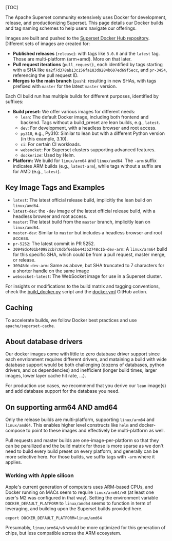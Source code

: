 [TOC]

The Apache Superset community extensively uses Docker for development, release,
and productionizing Superset. This page details our Docker builds and tag naming
schemes to help users navigate our offerings.

Images are built and pushed to the [Superset Docker Hub repository](
https://hub.docker.com/r/apache/superset). Different sets of images are created for:

- **Published releases** (`release`): with tags like `3.0.0` and the `latest` tag.
  Those are multi-platform (arm+amd). More on that later.
- **Pull request iterations** (`pull_request`):, each identified by tags starting with a SHA like
  `8a2f7d378ab13c156fa183d9284b607ed69f5ecc`, and `pr-3454`, referencing the pull
  request ID.
- **Merges to the main branch** (`push`): resulting in new SHAs, with tags
  prefixed with `master` for the latest `master` version.

Each CI build run has multiple builds for different purposes, identified by suffixes:
- **Build preset:** We offer various images for different needs:
    - `lean`: The default Docker image, including both frontend and backend. Tags
      without a build_preset are lean builds, e.g., `latest`.
    - `dev`: For development, with a headless browser and root access.
    - `py310`, e.g., Py310: Similar to lean but with a different Python version (in this example, 3.10).
    - `ci`: For certain CI workloads.
    - `websocket`: For Superset clusters supporting advanced features.
    - `dockerize`: Used by Helm.
- **Platform:** We build for `linux/arm64` and `linux/amd64`. The `-arm` suffix
  indicates ARM builds (e.g., `latest-arm`), while tags without a suffix are for
  AMD (e.g., `latest`).

## Key Image Tags and Examples

- `latest`: The latest official release build, implicitly the lean build on
  `linux/amd64`.
- `latest-dev`: the `-dev` image of the latest official release build, with a
  headless browser and root access.
- `master`: The latest build from the `master` branch, implicitly lean on
  `linux/amd64`.
- `master-dev`: Similar to `master` but includes a headless browser and root access.
- `pr-5252`: The latest commit in PR 5252.
- `30948dc401b40982cb7c0dbf6ebbe443b2748c1b-dev-arm`: A `linux/arm64` build for
  this specific SHA, which could be from a pull request, master merge, or release.
- `30948dc-dev-arm`: Same as above, but SHA truncated to 7 characters for a
  shorter handle on the same image
- `websocket-latest`: The WebSocket image for use in a Superset cluster.

For insights or modifications to the build matrix and tagging conventions,
check the [build_docker.py](https://github.com/apache/superset/blob/master/scripts/build_docker.py)
script and the [docker.yml](https://github.com/apache/superset/blob/master/.github/workflows/docker.yml)
GitHub action.

## Caching

To accelerate builds, we follow Docker best practices and use `apache/superset-cache`.

## About database drivers

Our docker images come with little to zero database driver support since
each envrionment requires different drivers, and mataining a build with
wide database support would be both challenging (dozens of databases,
python drivers, and os dependencies) and inefficient (longer
build times, larger images, lower layer cache hit rate, ...).

For production use cases, we recommend that you derive our `lean` image(s) and
add database support for the database you need.

## On supporting arm64 AND amd64

Only the release builds are multi-platform, supporting `linux/arm64`
and `linux/amd64`. This enables higher level constructs like `helm` and
docker-compose to point to these images and effectively be multi-platform
as well.

Pull requests and master builds
are one-image-per-platform so that they can be parallized and the
build matrix for those is more sparse as we don't need to build every
build preset on every platform, and generally can be more selective here.
For those builds, we suffix tags with `-arm` where it applies.

### Working with Apple silicon

Apple's current generation of computers uses ARM-based CPUs, and Docker
running on MACs seem to require `linux/arm64/v8` (at least one user's M2 was
configured in that way). Setting the environment
variable `DOCKER_DEFAULT_PLATFORM` to `linux/amd64` seems to function in
term of leveraging, and building upon the Superset builds provided here.

```
export DOCKER_DEFAULT_PLATFORM=linux/amd64
```

Presumably, `linux/arm64/v8` would be more optimized for this generation
of chips, but less compatible across the ARM ecosystem.
